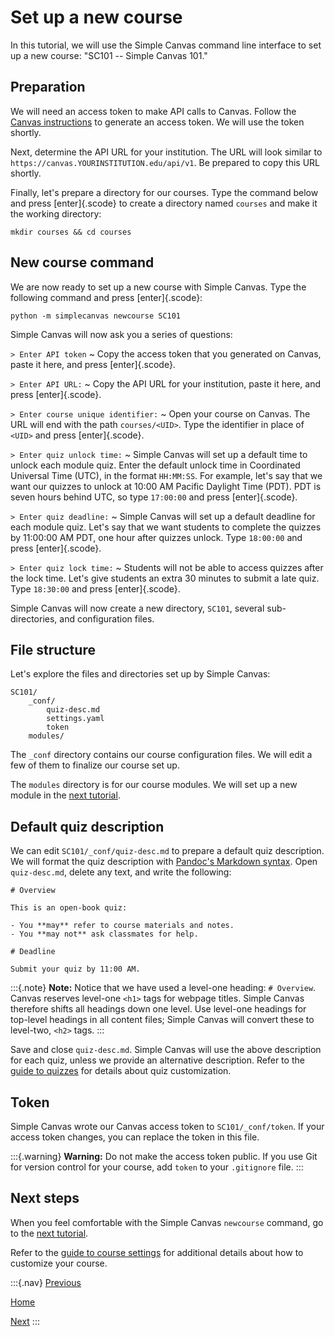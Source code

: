 # Set up a new course

In this tutorial, we will use the Simple Canvas command line interface to set up a new course: "SC101 -- Simple Canvas 101."

## Preparation

We will need an access token to make API calls to Canvas. Follow the [Canvas instructions](https://community.canvaslms.com/t5/Canvas-Basics-Guide/How-do-I-manage-API-access-tokens-in-my-user-account/ta-p/615312) to generate an access token. We will use the token shortly.

Next, determine the API URL for your institution. The URL will look similar to `https://canvas.YOURINSTITUTION.edu/api/v1`. Be prepared to copy this URL shortly.

Finally, let's prepare a directory for our courses. Type the command below and press [enter]{.scode} to create a directory named `courses` and make it the working directory:

```
mkdir courses && cd courses
```

## New course command

We are now ready to set up a new course with Simple Canvas. Type the following command and press [enter]{.scode}:

```
python -m simplecanvas newcourse SC101
```

Simple Canvas will now ask you a series of questions:

`> Enter API token`
~ Copy the access token that you generated on Canvas, paste it here, and press [enter]{.scode}.

`> Enter API URL:`
~ Copy the API URL for your institution, paste it here, and press [enter]{.scode}.

`> Enter course unique identifier:`
~ Open your course on Canvas. The URL will end with the path `courses/<UID>`. Type the identifier in place of `<UID>` and press [enter]{.scode}.

`> Enter quiz unlock time:`
~ Simple Canvas will set up a default time to unlock each module quiz. Enter the default unlock time in Coordinated Universal Time (UTC), in the format `HH:MM:SS`. For example, let's say that we want our quizzes to unlock at 10:00 AM Pacific Daylight Time (PDT). PDT is seven hours behind UTC, so type `17:00:00` and press [enter]{.scode}.

`> Enter quiz deadline:`
~ Simple Canvas will set up a default deadline for each module quiz. Let's say that we want students to complete the quizzes by 11:00:00 AM PDT, one hour after quizzes unlock. Type `18:00:00` and press [enter]{.scode}.

`> Enter quiz lock time:`
~ Students will not be able to access quizzes after the lock time. Let's give students an extra 30 minutes to submit a late quiz. Type `18:30:00` and press [enter]{.scode}.

Simple Canvas will now create a new directory, `SC101`, several sub-directories, and configuration files.

## File structure

Let's explore the files and directories set up by Simple Canvas:

```
SC101/
    _conf/
        quiz-desc.md
        settings.yaml
        token
    modules/
```

The `_conf` directory contains our course configuration files. We will edit a few of them to finalize our course set up.

The `modules` directory is for our course modules. We will set up a new module in the [next tutorial](tutorial-module.html).

## Default quiz description

We can edit `SC101/_conf/quiz-desc.md` to prepare a default quiz description. We will format the quiz description with [Pandoc's Markdown syntax](https://pandoc.org/MANUAL.html#pandocs-markdown). Open `quiz-desc.md`, delete any text, and write the following:

```
# Overview

This is an open-book quiz:

- You **may** refer to course materials and notes.
- You **may not** ask classmates for help.

# Deadline

Submit your quiz by 11:00 AM.
```

:::{.note}
**Note:** Notice that we have used a level-one heading: `# Overview`. Canvas reserves level-one `<h1>` tags for webpage titles. Simple Canvas therefore shifts all headings down one level. Use level-one headings for top-level headings in all content files; Simple Canvas will convert these to level-two, `<h2>` tags.
:::

Save and close `quiz-desc.md`. Simple Canvas will use the above description for each quiz, unless we provide an alternative description. Refer to the [guide to quizzes](howto-quiz.html) for details about quiz customization.

## Token

Simple Canvas wrote our Canvas access token to `SC101/_conf/token`. If your access token changes, you can replace the token in this file.

:::{.warning}
**Warning:** Do not make the access token public. If you use Git for version control for your course, add `token` to your `.gitignore` file.
:::

## Next steps

When you feel comfortable with the Simple Canvas `newcourse` command, go to the [next tutorial](tutorial-module.html).

Refer to the [guide to course settings](howto-course.html) for additional details about how to customize your course.

:::{.nav}
[Previous](tutorial-install.html)

[Home](index.html)

[Next](tutorial-module.html)
:::

